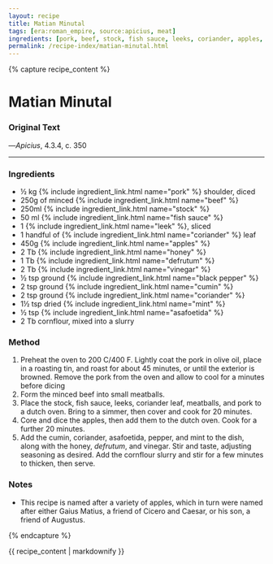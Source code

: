 ```yaml
---
layout: recipe
title: Matian Minutal
tags: [era:roman_empire, source:apicius, meat]
ingredients: [pork, beef, stock, fish sauce, leeks, coriander, apples, honey, defrutum, vinegar, black pepper, cumin, asafoetida, mint]
permalink: /recipe-index/matian-minutal.html
---
```


{% capture recipe_content %}
# Matian Minutal

### Original Text
<!-- TODO: Add original Latin text from Apicius 4.3.4 -->

<!-- TODO: Add English translation -->
<!-- TODO: defrutum needs its own recipe. -->

—*Apicius*, 4.3.4, c. 350

___

<!-- TODO: Add description paragraph about minutals and Matian apples -->

### Ingredients
- ½ kg {% include ingredient_link.html name="pork" %} shoulder, diced
- 250g of minced {% include ingredient_link.html name="beef" %}
- 250ml {% include ingredient_link.html name="stock" %}
- 50 ml {% include ingredient_link.html name="fish sauce" %}
- 1 {% include ingredient_link.html name="leek" %}, sliced
- 1 handful of {% include ingredient_link.html name="coriander" %} leaf
- 450g {% include ingredient_link.html name="apples" %}
- 2 Tb {% include ingredient_link.html name="honey" %}
- 1 Tb {% include ingredient_link.html name="defrutum" %}
- 2 Tb {% include ingredient_link.html name="vinegar" %}
- ½ tsp ground {% include ingredient_link.html name="black pepper" %}
- 2 tsp ground {% include ingredient_link.html name="cumin" %}
- 2 tsp ground {% include ingredient_link.html name="coriander" %}
- 1½ tsp dried {% include ingredient_link.html name="mint" %}
- ½ tsp {% include ingredient_link.html name="asafoetida" %}
- 2 Tb cornflour, mixed into a slurry

### Method
1. Preheat the oven to 200 C/400 F. Lightly coat the pork in olive oil, place in a roasting tin, and roast for about 45 minutes, or until the exterior is browned. Remove the pork from the oven and allow to cool for a minutes before dicing
2. Form the minced beef into small meatballs.  
3. Place the stock, fish sauce, leeks, coriander leaf, meatballs, and pork to a dutch oven. Bring to a simmer, then cover and cook for 20 minutes.
4. Core and dice the apples, then add them to the dutch oven. Cook for a further 20 minutes.
5. Add the cumin, coriander, asafoetida, pepper, and mint to the dish, along with the honey, *defrutum*, and vinegar. Stir and taste, adjusting seasoning as desired. Add the cornflour slurry and stir for a few minutes to thicken, then serve.

### Notes
- This recipe is named after a variety of apples, which in turn were named after either Gaius Matius, a friend of Cicero and Caesar, or his son, a friend of Augustus.

{% endcapture %}

{{ recipe_content | markdownify }} 
